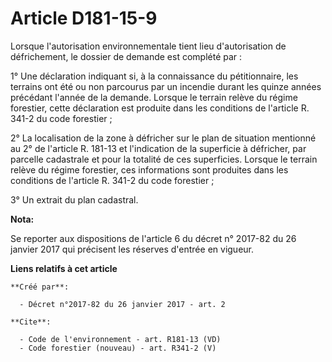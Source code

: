 # Article D181-15-9

Lorsque l'autorisation environnementale tient lieu d'autorisation de défrichement, le dossier de demande est complété par :

1° Une déclaration indiquant si, à la connaissance du pétitionnaire, les terrains ont été ou non parcourus par un incendie
durant les quinze années précédant l'année de la demande. Lorsque le terrain relève du régime forestier, cette déclaration
est produite dans les conditions de l'article R. 341-2 du code forestier ;

2° La localisation de la zone à défricher sur le plan de situation mentionné au 2° de l'article R. 181-13 et l'indication de
la superficie à défricher, par parcelle cadastrale et pour la totalité de ces superficies. Lorsque le terrain relève du
régime forestier, ces informations sont produites dans les conditions de l'article R. 341-2 du code forestier ;

3° Un extrait du plan cadastral.

**Nota:**

Se reporter aux dispositions de l'article 6 du décret n° 2017-82 du 26 janvier 2017 qui précisent les réserves d'entrée en
vigueur.

**Liens relatifs à cet article**

	**Créé par**:

	  - Décret n°2017-82 du 26 janvier 2017 - art. 2

	**Cite**:

	  - Code de l'environnement - art. R181-13 (VD)
	  - Code forestier (nouveau) - art. R341-2 (V)
